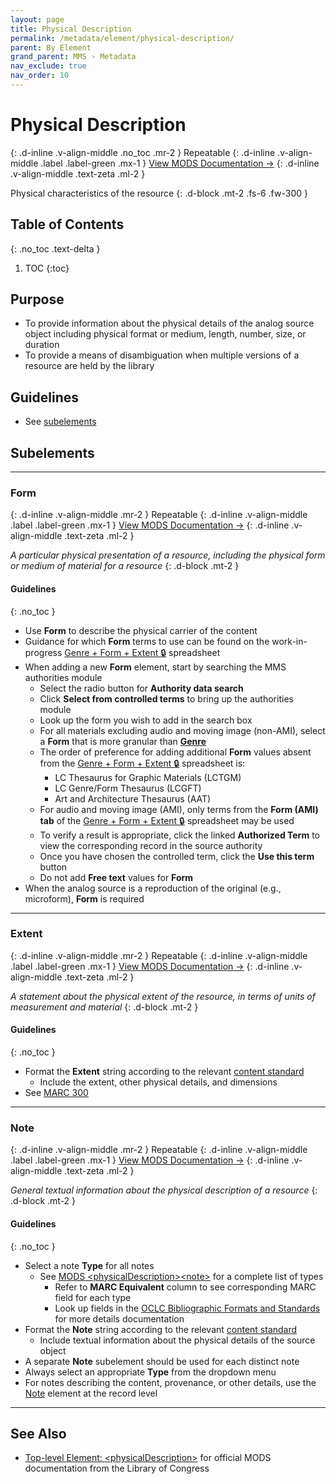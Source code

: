 ```yaml
---
layout: page
title: Physical Description
permalink: /metadata/element/physical-description/
parent: By Element
grand_parent: MMS › Metadata
nav_exclude: true
nav_order: 10
---
```


# Physical Description
{: .d-inline .v-align-middle .no_toc .mr-2 }
Repeatable
{: .d-inline .v-align-middle .label .label-green .mx-1 }
[View MODS Documentation →](https://www.loc.gov/standards/mods/userguide/physicaldescription.html)
{: .d-inline .v-align-middle .text-zeta .ml-2 }

Physical characteristics of the resource
{: .d-block .mt-2 .fs-6 .fw-300 }

## Table of Contents
{: .no_toc .text-delta }

1. TOC
{:toc}

## Purpose
- To provide information about the physical details of the analog source object including physical format or medium, length, number, size, or duration
- To provide a means of disambiguation when multiple versions of a resource are held by the library

## Guidelines
- See [subelements](#subelements)

## Subelements

---

### Form
{: .d-inline .v-align-middle .mr-2 }
Repeatable
{: .d-inline .v-align-middle .label .label-green .mx-1 }
[View MODS Documentation →](https://www.loc.gov/standards/mods/userguide/physicaldescription.html#form)
{: .d-inline .v-align-middle .text-zeta .ml-2 }

_A particular physical presentation of a resource, including the physical form or medium of material for a resource_
{: .d-block .mt-2 }

#### Guidelines
{: .no_toc }
- Use **Form** to describe the physical carrier of the content
- Guidance for which **Form** terms to use can be found on the work-in-progress [Genre + Form + Extent 🔒](https://docs.google.com/spreadsheets/d/1NGlV94Iufe0p3EJdoJDX7SgvH-LUYqWLEuB1Az3DmbM/edit#gid=187807178) spreadsheet
- When adding a new **Form** element, start by searching the MMS authorities module
    - Select the radio button for **Authority data search**
    - Click **Select from controlled terms** to bring up the authorities module
    - Look up the form you wish to add in the search box
    - For all materials excluding audio and moving image (non-AMI), select a **Form** that is more granular than [**Genre**](/metadata-documentation/metadata/element/genre/)
    - The order of preference for adding additional **Form** values absent from the [Genre + Form + Extent 🔒](https://docs.google.com/spreadsheets/d/1NGlV94Iufe0p3EJdoJDX7SgvH-LUYqWLEuB1Az3DmbM/edit#gid=187807178) spreadsheet is:
        - LC Thesaurus for Graphic Materials (LCTGM)
        - LC Genre/Form Thesaurus (LCGFT)
        - Art and Architecture Thesaurus (AAT)
    - For audio and moving image (AMI), only terms from the **Form (AMI) tab** of the [Genre + Form + Extent 🔒](https://docs.google.com/spreadsheets/d/1NGlV94Iufe0p3EJdoJDX7SgvH-LUYqWLEuB1Az3DmbM/edit#gid=187807178) spreadsheet may be used
    - To verify a result is appropriate, click the linked **Authorized Term** to view the corresponding record in the source authority
    - Once you have chosen the controlled term, click the **Use this term** button
    - Do not add **Free text** values for **Form**
- When the analog source is a reproduction of the original (e.g., microform), **Form** is required

---

### Extent
{: .d-inline .v-align-middle .mr-2 }
Repeatable
{: .d-inline .v-align-middle .label .label-green .mx-1 }
[View MODS Documentation →](https://www.loc.gov/standards/mods/userguide/physicaldescription.html#extent)
{: .d-inline .v-align-middle .text-zeta .ml-2 }

_A statement about the physical extent of the resource, in terms of units of measurement and material_
{: .d-block .mt-2 }

#### Guidelines
{: .no_toc }
- Format the **Extent** string according to the relevant [content standard](/metadata-documentation/metadata/guidelines/#content-standards)
    - Include the extent, other physical details, and dimensions
- See [MARC 300](https://www.oclc.org/bibformats/en/3xx/300.html)

---

### Note
{: .d-inline .v-align-middle .mr-2 }
Repeatable
{: .d-inline .v-align-middle .label .label-green .mx-1 }
[View MODS Documentation →](https://www.loc.gov/standards/mods/userguide/physicaldescription.html#note)
{: .d-inline .v-align-middle .text-zeta .ml-2 }

_General textual information about the physical description of a resource_
{: .d-block .mt-2 }

#### Guidelines
{: .no_toc }
- Select a note **Type** for all notes
    - See [MODS &lt;physicalDescription&gt;&lt;note&gt;](https://www.loc.gov/standards/mods/mods-notes.html#:~:text=MODS%20%3CphysicalDescription%3E%3Cnote%3E) for a complete list of types
        - Refer to **MARC Equivalent** column to see corresponding MARC field for each type
        - Look up fields in the [OCLC Bibliographic Formats and Standards](https://www.oclc.org/bibformats/en.html) for more details documentation
- Format the **Note** string according to the relevant [content standard](/metadata-documentation/metadata/guidelines/#content-standards)
    - Include textual information about the physical details of the source object
- A separate **Note** subelement should be used for each distinct note
- Always select an appropriate **Type** from the dropdown menu
- For notes describing the content, provenance, or other details, use the [Note](/metadata-documentation/metadata/element/note/) element at the record level

---

## See Also
- [Top-level Element: &lt;physicalDescription&gt;](https://www.loc.gov/standards/mods/userguide/physicaldescription.html) for official MODS documentation from the Library of Congress